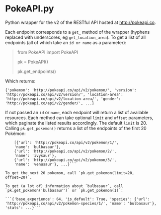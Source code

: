 # PokeAPI.py
Python wrapper for the v2 of the RESTful API hosted at http://pokeapi.co.  

Each endpoint corresponds to a `get_` method of the wrapper (hyphens replaced with underscores, eg `get_location_area`). To get a list of all endpoints (all of which take an `id or name` as a parameter):  

>from PokeAPI import PokeAPI
>
>pk = PokeAPI()
>
>pk.get_endpoints()

Which returns:

`{'pokemon': 'http://pokeapi.co/api/v2/pokemon/',
  'version': 'http://pokeapi.co/api/v2/version/',
  'location-area': 'http://pokeapi.co/api/v2/location-area/',
  'gender': 'http://pokeapi.co/api/v2/gender/', ...}`  

If not passed an `id` or `name`, each endpoint will return a list of available resources. Each method can take optional `limit` and `offset` parameters, which paginate the listed results accordingly. The default `limit` is 20.  
Calling `pk.get_pokemon()` returns a list of the endpoints of the first 20 Pokémon:  

```{'results':
	[{'url': 'http://pokeapi.co/api/v2/pokemon/1/',
	'name': 'bulbasaur'},
	{'url': 'http://pokeapi.co/api/v2/pokemon/2/',
	'name': 'ivysaur'},
	{'url': 'http://pokeapi.co/api/v2/pokemon/3/',
	'name': 'venusaur'}, ...}```  

To get the next 20 pokemon, call `pk.get_pokemon(limit=20, offset=20)`.  

To get (a lot of) information about `bulbasaur`, call `pk.get_pokemon('bulbasaur')` or `pk.get_pokemon(1)`:  

```{'base_experience': 64, 'is_default': True, 'species': {'url': 'http://pokeapi.co/api/v2/pokemon-species/1/', 'name': 'bulbasaur'}, 'stats': ...}```